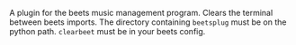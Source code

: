 A plugin for the beets music management program.
Clears the terminal between beets imports.
The directory containing `beetsplug` must be on the python path.
`clearbeet` must be in your beets config.